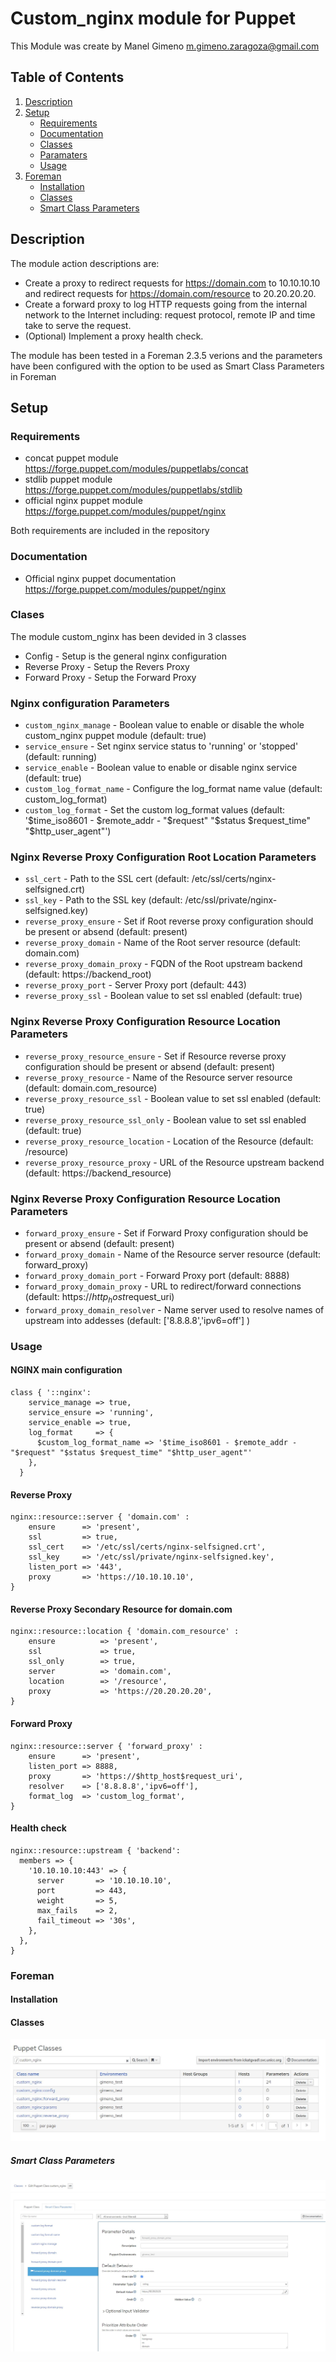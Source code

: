 # Custom_nginx module for Puppet

This Module was create by Manel Gimeno <m.gimeno.zaragoza@gmail.com> 

## Table of Contents

1. [Description](#description)
2. [Setup](#Setup)
    * [Requirements](#Requirements)
    * [Documentation](#Documentation)
    * [Classes](#Classes)
    * [Paramaters](#Parameters)
    * [Usage](#Usage)
3. [Foreman](#Foreman)
    * [Installation](#Installation)
    * [Classes](#Classes)
    * [Smart Class Parameters](#SmartClassParameters)

## Description

The module action descriptions are:

* Create a proxy to redirect requests for https://domain.com to 10.10.10.10 and redirect requests for https://domain.com/resource to 20.20.20.20.
* Create a forward proxy to log HTTP requests going from the internal network to the Internet including: request protocol, remote IP and time take to serve the request.
* (Optional) Implement a proxy health check.

The module has been tested in a Foreman 2.3.5 verions and the parameters have been configured with the option to be used as Smart Class Parameters in Foreman

## Setup

### Requirements

* concat puppet module <https://forge.puppet.com/modules/puppetlabs/concat>
* stdlib puppet module <https://forge.puppet.com/modules/puppetlabs/stdlib>
* official nginx puppet module <https://forge.puppet.com/modules/puppet/nginx>

Both requirements are included in the repository

### Documentation

* Official nginx puppet documentation <https://forge.puppet.com/modules/puppet/nginx>

### Clases

The module custom_nginx has been devided in 3 classes

* Config - Setup is the general nginx configuration
* Reverse Proxy - Setup the Revers Proxy
* Forward Proxy - Setup the Forward Proxy

### Nginx configuration Parameters 
 * `custom_nginx_manage`	- Boolean value to enable or disable the whole custom_nginx puppet module (default: true)
 * `service_ensure`		- Set nginx service status to 'running' or 'stopped' (default: running)
 * `service_enable`		- Boolean value to enable or disable nginx service (default: true)
 * `custom_log_format_name`	- Configure the log_format name value (default: custom_log_format)
 * `custom_log_format`		- Set the custom log_format values (default: '$time_iso8601 - $remote_addr - "$request" "$status $request_time" "$http_user_agent"')

### Nginx Reverse Proxy Configuration Root Location Parameters
 * `ssl_cert`			- Path to the SSL cert (default: /etc/ssl/certs/nginx-selfsigned.crt)
 * `ssl_key`			- Path to the SSL key (default: /etc/ssl/private/nginx-selfsigned.key)
 * `reverse_proxy_ensure`	- Set if Root reverse proxy configuration should be present or absend (default: present)
 * `reverse_proxy_domain`	- Name of the Root server resource (default: domain.com)
 * `reverse_proxy_domain_proxy`	- FQDN of the Root upstream backend (default: https://backend_root)
 * `reverse_proxy_port`		- Server Proxy port (default: 443)
 * `reverse_proxy_ssl`		- Boolean value to set ssl enabled (default: true)

### Nginx Reverse Proxy Configuration Resource Location Parameters
 * `reverse_proxy_resource_ensure` - Set if Resource reverse proxy configuration should be present or absend (default: present)
 * `reverse_proxy_resource`	- Name of the Resource server resource (default: domain.com_resource)
 * `reverse_proxy_resource_ssl`	- Boolean value to set ssl enabled (default: true)
 * `reverse_proxy_resource_ssl_only`	- Boolean value to set ssl enabled (default: true)
 * `reverse_proxy_resource_location`	- Location of the Resource (default: /resource)
 * `reverse_proxy_resource_proxy`	- URL of the Resource upstream backend (default: https://backend_resource)

### Nginx Reverse Proxy Configuration Resource Location Parameters
 * `forward_proxy_ensure` - Set if Forward Proxy configuration should be present or absend (default: present)
 * `forward_proxy_domain` - Name of the Resource server resource (default: forward_proxy)
 * `forward_proxy_domain_port` - Forward Proxy port (default: 8888)
 * `forward_proxy_domain_proxy` - URL to redirect/forward connections (default: https://$http_host$request_uri)
 * `forward_proxy_domain_resolver` - Name server used to resolve names of upstream into addesses (default: ['8.8.8.8','ipv6=off'] )

### Usage
#### NGINX main configuration
```
class { '::nginx':
    service_manage => true,
    service_ensure => 'running',
    service_enable => true,
    log_format     => {
      $custom_log_format_name => '$time_iso8601 - $remote_addr - "$request" "$status $request_time" "$http_user_agent"'
    },
  }
```

#### Reverse Proxy
```
nginx::resource::server { 'domain.com' :
    ensure      => 'present',
    ssl         => true,
    ssl_cert    => '/etc/ssl/certs/nginx-selfsigned.crt',
    ssl_key     => '/etc/ssl/private/nginx-selfsigned.key',
    listen_port => '443',
    proxy       => 'https://10.10.10.10',
}
```

#### Reverse Proxy Secondary Resource for domain.com
```
nginx::resource::location { 'domain.com_resource' :
    ensure          => 'present',
    ssl             => true,
    ssl_only        => true,
    server          => 'domain.com',
    location        => '/resource',
    proxy           => 'https://20.20.20.20',
}
```

#### Forward Proxy
```
nginx::resource::server { 'forward_proxy' :
    ensure      => 'present',
    listen_port => 8888,
    proxy       => 'https://$http_host$request_uri',
    resolver    => ['8.8.8.8','ipv6=off'],
    format_log  => 'custom_log_format',
}
```

#### Health check
```
nginx::resource::upstream { 'backend':
  members => {
    '10.10.10.10:443' => {
      server       => '10.10.10.10',
      port         => 443,
      weight       => 5,
      max_fails    => 2,
      fail_timeout => '30s',
    },
  },
}
```

### Foreman 

#### Installation

#### Classes
![Alt text](images/foreman_classes.jpg?raw=true "Puppet Classes")

##### Smart Class Parameters
![Alt text](images/foreman_scp.jpg?raw=true "SmartClassParameters")
